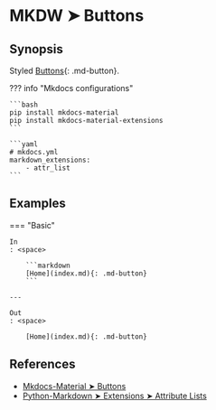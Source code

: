 # MKDW ➤ Buttons

## Synopsis

Styled [Buttons](#){: .md-button}.

??? info "Mkdocs configurations"

    ```bash
    pip install mkdocs-material
    pip install mkdocs-material-extensions
    ```

    ```yaml
    # mkdocs.yml
    markdown_extensions:
        - attr_list
    ```

## Examples

=== "Basic"

    In
    : <space>

        ```markdown
        [Home](index.md){: .md-button}
        ```

    ---

    Out
    : <space>

        [Home](index.md){: .md-button}

## References

- [Mkdocs-Material ➤ Buttons](https://squidfunk.github.io/mkdocs-material-insiders/reference/buttons/)
- [Python-Markdown ➤ Extensions ➤ Attribute Lists](https://python-markdown.github.io/extensions/attr_list/)
